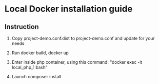 Local Docker installation guide
========================

Instruction
---

1) Copy project-demo.conf.dist to project-demo.conf and update for your needs

2) Run docker build, docker up
 
3) Enter inside php container, using this command: "docker exec -it local_php_1 bash"

4) Launch composer install 
